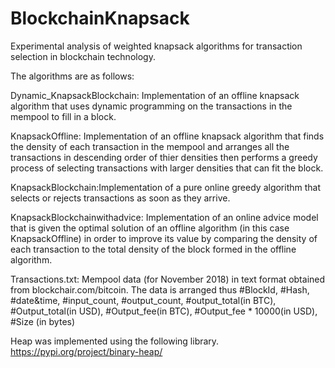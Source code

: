 # BlockchainKnapsack
Experimental analysis of weighted knapsack algorithms for transaction selection in blockchain technology.

The algorithms are as follows:

Dynamic_KnapsackBlockchain: Implementation of an offline knapsack algorithm that uses dynamic programming on the transactions in the 
mempool to fill in a block.

KnapsackOffline: Implementation of an offline knapsack algorithm that finds the density of  each transaction in the mempool and arranges 
all the transactions in descending order of thier densities then performs a greedy process of selecting transactions with larger densities
that can fit the block.

KnapsackBlockchain:Implementation of a pure online greedy algorithm that selects or rejects transactions as soon as they arrive.

KnapsackBlockchainwithadvice: Implementation of an online advice model that is given the optimal solution of an offline algorithm (in this
case KnapsackOffline) in order to improve its value by comparing the density of each transaction to the total density of the block formed
in the offline algorithm.

Transactions.txt: Mempool data (for November 2018) in text format obtained from blockchair.com/bitcoin. The data is arranged thus 
#BlockId, #Hash, #date&time, #input_count, #output_count, #output_total(in BTC), #Output_total(in USD),  #Output_fee(in BTC), 
#Output_fee * 10000(in USD), #Size (in bytes)


Heap was implemented using the following library. https://pypi.org/project/binary-heap/
